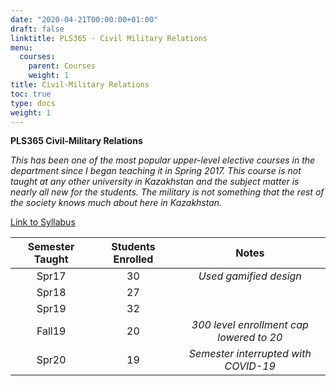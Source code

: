 ```yaml
---
date: "2020-04-21T00:00:00+01:00"
draft: false
linktitle: PLS365 - Civil Military Relations
menu:
  courses:
    parent: Courses
    weight: 1
title: Civil-Military Relations
toc: true
type: docs
weight: 1
---
```


**PLS365 Civil-Military Relations** 

*This has been one of the most popular upper-level elective courses in the department since I began teaching it in Spring 2017. This course is not taught at any other university in Kazakhstan and the subject matter is nearly all new for the students.  The military is not something that the rest of the society knows much about here in Kazakhstan.*

[Link to Syllabus](/syllabi/WillardsonPLS365Sp20.pdf)


| **Semester Taught**|**Students Enrolled**| **Notes**|
|:----:|:----:|:----:|
|Spr17 | 30 | *Used gamified design* |
|Spr18 | 27 | |
|Spr19 | 32 | |
|Fall19| 20 | *300 level enrollment cap lowered to 20*|
|Spr20 | 19 | *Semester interrupted with COVID-19* |

